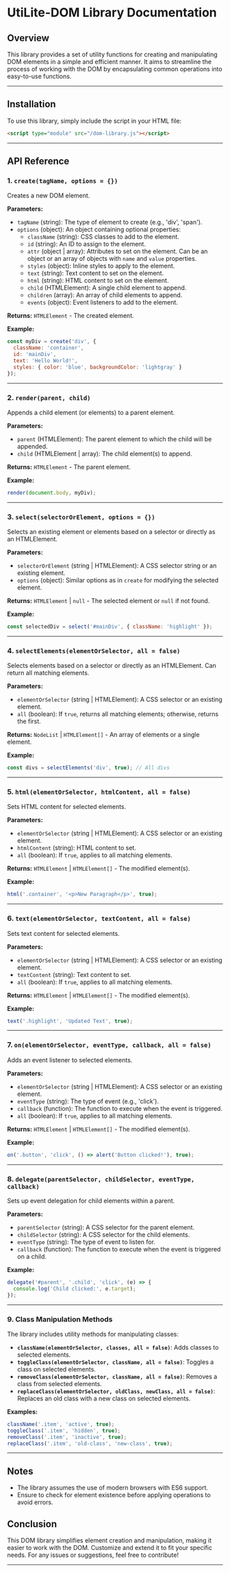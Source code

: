 
# UtiLite-DOM Library Documentation

## Overview

This library provides a set of utility functions for creating and manipulating DOM elements in a simple and efficient manner. It aims to streamline the process of working with the DOM by encapsulating common operations into easy-to-use functions.

---

## Installation

To use this library, simply include the script in your HTML file:

```html
<script type="module" src="/dom-library.js"></script>
```

---

## API Reference

### 1. `create(tagName, options = {})`

Creates a new DOM element.

**Parameters:**
- `tagName` (string): The type of element to create (e.g., 'div', 'span').
- `options` (object): An object containing optional properties:
  - `className` (string): CSS classes to add to the element.
  - `id` (string): An ID to assign to the element.
  - `attr` (object | array): Attributes to set on the element. Can be an object or an array of objects with `name` and `value` properties.
  - `styles` (object): Inline styles to apply to the element.
  - `text` (string): Text content to set on the element.
  - `html` (string): HTML content to set on the element.
  - `child` (HTMLElement): A single child element to append.
  - `children` (array): An array of child elements to append.
  - `events` (object): Event listeners to add to the element.

**Returns:** `HTMLElement` - The created element.

**Example:**
```javascript
const myDiv = create('div', {
  className: 'container',
  id: 'mainDiv',
  text: 'Hello World!',
  styles: { color: 'blue', backgroundColor: 'lightgray' }
});
```

---

### 2. `render(parent, child)`

Appends a child element (or elements) to a parent element.

**Parameters:**
- `parent` (HTMLElement): The parent element to which the child will be appended.
- `child` (HTMLElement | array): The child element(s) to append.

**Returns:** `HTMLElement` - The parent element.

**Example:**
```javascript
render(document.body, myDiv);
```

---

### 3. `select(selectorOrElement, options = {})`

Selects an existing element or elements based on a selector or directly as an HTMLElement.

**Parameters:**
- `selectorOrElement` (string | HTMLElement): A CSS selector string or an existing element.
- `options` (object): Similar options as in `create` for modifying the selected element.

**Returns:** `HTMLElement` | `null` - The selected element or `null` if not found.

**Example:**
```javascript
const selectedDiv = select('#mainDiv', { className: 'highlight' });
```

---

### 4. `selectElements(elementOrSelector, all = false)`

Selects elements based on a selector or directly as an HTMLElement. Can return all matching elements.

**Parameters:**
- `elementOrSelector` (string | HTMLElement): A CSS selector or an existing element.
- `all` (boolean): If `true`, returns all matching elements; otherwise, returns the first.

**Returns:** `NodeList` | `HTMLElement[]` - An array of elements or a single element.

**Example:**
```javascript
const divs = selectElements('div', true); // All divs
```

---

### 5. `html(elementOrSelector, htmlContent, all = false)`

Sets HTML content for selected elements.

**Parameters:**
- `elementOrSelector` (string | HTMLElement): A CSS selector or an existing element.
- `htmlContent` (string): HTML content to set.
- `all` (boolean): If `true`, applies to all matching elements.

**Returns:** `HTMLElement` | `HTMLElement[]` - The modified element(s).

**Example:**
```javascript
html('.container', '<p>New Paragraph</p>', true);
```

---

### 6. `text(elementOrSelector, textContent, all = false)`

Sets text content for selected elements.

**Parameters:**
- `elementOrSelector` (string | HTMLElement): A CSS selector or an existing element.
- `textContent` (string): Text content to set.
- `all` (boolean): If `true`, applies to all matching elements.

**Returns:** `HTMLElement` | `HTMLElement[]` - The modified element(s).

**Example:**
```javascript
text('.highlight', 'Updated Text', true);
```

---

### 7. `on(elementOrSelector, eventType, callback, all = false)`

Adds an event listener to selected elements.

**Parameters:**
- `elementOrSelector` (string | HTMLElement): A CSS selector or an existing element.
- `eventType` (string): The type of event (e.g., 'click').
- `callback` (function): The function to execute when the event is triggered.
- `all` (boolean): If `true`, applies to all matching elements.

**Returns:** `HTMLElement` | `HTMLElement[]` - The modified element(s).

**Example:**
```javascript
on('.button', 'click', () => alert('Button clicked!'), true);
```

---

### 8. `delegate(parentSelector, childSelector, eventType, callback)`

Sets up event delegation for child elements within a parent.

**Parameters:**
- `parentSelector` (string): A CSS selector for the parent element.
- `childSelector` (string): A CSS selector for the child elements.
- `eventType` (string): The type of event to listen for.
- `callback` (function): The function to execute when the event is triggered on a child.

**Example:**
```javascript
delegate('#parent', '.child', 'click', (e) => {
  console.log('Child clicked:', e.target);
});
```

---

### 9. Class Manipulation Methods

The library includes utility methods for manipulating classes:
- **`className(elementOrSelector, classes, all = false)`**: Adds classes to selected elements.
- **`toggleClass(elementOrSelector, className, all = false)`**: Toggles a class on selected elements.
- **`removeClass(elementOrSelector, className, all = false)`**: Removes a class from selected elements.
- **`replaceClass(elementOrSelector, oldClass, newClass, all = false)`**: Replaces an old class with a new class on selected elements.

**Examples:**
```javascript
className('.item', 'active', true);
toggleClass('.item', 'hidden', true);
removeClass('.item', 'inactive', true);
replaceClass('.item', 'old-class', 'new-class', true);
```

---

## Notes
- The library assumes the use of modern browsers with ES6 support.
- Ensure to check for element existence before applying operations to avoid errors.

## Conclusion

This DOM library simplifies element creation and manipulation, making it easier to work with the DOM. Customize and extend it to fit your specific needs. For any issues or suggestions, feel free to contribute!

--- 